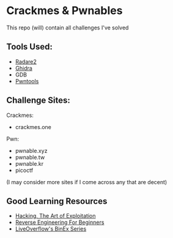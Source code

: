 # Crackmes & Pwnables
This repo (will) contain all challenges I've solved  

## Tools Used:
+ [Radare2](https://github.com/radareorg/radare2)
+ [Ghidra](https://github.com/NationalSecurityAgency/ghidra)
+ GDB
+ [Pwntools](https://github.com/Gallopsled/pwntools)

## Challenge Sites:
Crackmes:
+ crackmes.one

Pwn:
+ pwnable.xyz
+ pwnable.tw
+ pwnable.kr
+ picoctf

(I may consider more sites if I come across any that are decent)

## Good Learning Resources
+ [Hacking, The Art of Exploitation](https://nostarch.com/hacking2.htm)
+ [Reverse Engineering For Beginners](https://beginners.re/)
+ [LiveOverflow's BinEx Series](https://youtu.be/iyAyN3GFM7A)
